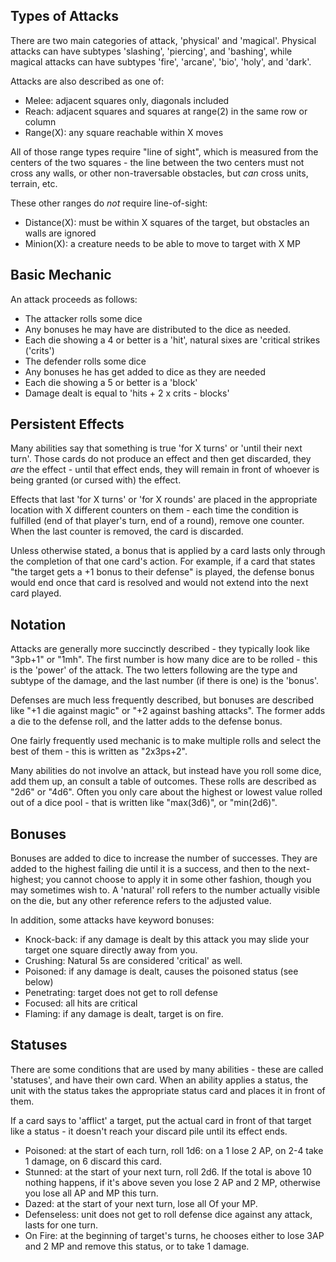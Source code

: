 ## Types of Attacks

There are two main categories of attack, 'physical' and 'magical'.
Physical attacks can have subtypes 'slashing', 'piercing', and 'bashing', while
magical attacks can have subtypes 'fire', 'arcane', 'bio', 'holy', and 'dark'.

Attacks are also described as one of:

- Melee: adjacent squares only, diagonals included
- Reach: adjacent squares and squares at range(2) in the same row or column
- Range(X): any square reachable within X moves

All of those range types require "line of sight", which is measured from the centers
of the two squares - the line between the two centers must not cross any walls, or other
non-traversable obstacles, but *can* cross units, terrain, etc.

These other ranges do *not* require line-of-sight:

- Distance(X): must be within X squares of the target, but obstacles an walls are ignored
- Minion(X): a creature needs to be able to move to target with X MP

## Basic Mechanic

An attack proceeds as follows:

- The attacker rolls some dice
- Any bonuses he may have are distributed to the dice as needed.
- Each die showing a 4 or better is a 'hit', natural sixes are 'critical strikes ('crits')
- The defender rolls some dice
- Any bonuses he has get added to dice as they are needed
- Each die showing a 5 or better is a 'block'
- Damage dealt is equal to 'hits + 2 x crits - blocks'

## Persistent Effects

Many abilities say that something is true 'for X turns' or 'until their next turn'.
Those cards do not produce an effect and then get discarded, they *are* the effect -
until that effect ends, they will remain in front of whoever is being granted (or cursed
with) the effect.

Effects that last 'for X turns' or 'for X rounds' are placed in the appropriate location with
X different counters on them - each time the condition is fulfilled (end of that player's turn,
end of a round), remove one counter. When the last counter is removed, the card is discarded.

Unless otherwise stated, a bonus that is applied by a card lasts only through the completion of that one card's action.  For example, if a card that states "the target gets a +1 bonus to their defense" is played, the defense bonus would end once that card is resolved and would not extend into the next card played.

## Notation

Attacks are generally more succinctly described - they typically look like "3pb+1" or "1mh".
The first number is how many dice are to be rolled - this is the 'power' of the attack.
The two letters following are the type and subtype of the damage, and the last number
(if there is one) is the 'bonus'.

Defenses are much less frequently described, but bonuses are described like "+1 die against
magic" or "+2 against bashing attacks". The former adds a die to the defense roll, and the
latter adds to the defense bonus.

One fairly frequently used mechanic is to make multiple rolls and select the best of them -
this is written as "2x3ps+2".

Many abilities do not involve an attack, but instead have you roll some dice, add them up,
an consult a table of outcomes. These rolls are described as "2d6" or "4d6". Often you
only care about the highest or lowest value rolled out of a dice pool - that is written like
"max(3d6)", or "min(2d6)".

## Bonuses

Bonuses are added to dice to increase the number of successes. They are added to the highest
failing die until it is a success, and then to the next-highest; you cannot choose to apply
it in some other fashion, though you may sometimes wish to. A 'natural' roll refers to the
number actually visible on the die, but any other reference refers to the adjusted value.

In addition, some attacks have keyword bonuses:

- Knock-back: if any damage is dealt by this attack you may slide your target one square directly away from you.
- Crushing: Natural 5s are considered 'critical' as well.
- Poisoned: if any damage is dealt, causes the poisoned status (see below)
- Penetrating: target does not get to roll defense
- Focused: all hits are critical
- Flaming: if any damage is dealt, target is on fire.

## Statuses

There are some conditions that are used by many abilities - these are called 'statuses', and
have their own card. When an ability applies a status, the unit with the status takes the appropriate
status card and places it in front of them.

If a card says to 'afflict' a target, put the actual card in front of that target like a status - it
doesn't reach your discard pile until its effect ends.

- Poisoned: at the start of each turn, roll 1d6: on a 1 lose 2 AP, on 2-4 take 1 damage, on 6 discard this card.
- Stunned: at the start of your next turn, roll 2d6. If the total is above 10 nothing happens, if it's above seven
  you lose 2 AP and 2 MP, otherwise you lose all AP and MP this turn.
- Dazed: at the start of your next turn, lose all Of your MP.
- Defenseless: unit does not get to roll defense dice against any attack, lasts for one turn.
- On Fire: at the beginning of target's turns, he chooses either to lose 3AP and 2 MP and remove this status,
  or to take 1 damage.
